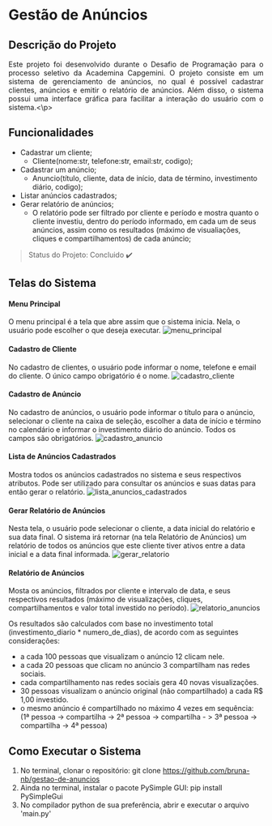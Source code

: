 # Gestão de Anúncios

## Descrição do Projeto
<p align="justify"> Este projeto foi desenvolvido durante o Desafio de Programação para o processo seletivo da Academina Capgemini. O projeto consiste em um sistema de gerenciamento de anúncios, no qual é possível cadastrar clientes, anúncios e emitir o relatório de anúncios.
Além disso, o sistema possui uma interface gráfica para facilitar a interação do usuário com o sistema.<\p>

## Funcionalidades
- Cadastrar um cliente; 
  - Cliente(nome:str, telefone:str, email:str, codigo);
- Cadastrar um anúncio;
  - Anuncio(título, cliente, data de início, data de término, investimento diário, codigo);
- Listar anúncios cadastrados;
- Gerar relatório de anúncios;
  - O relatório pode ser filtrado por cliente e período e mostra quanto o cliente investiu, dentro do período informado, em cada um de seus anúncios, assim como os resultados (máximo de visualiações, cliques e compartilhamentos) de cada anúncio;
 
 > Status do Projeto: Concluido :heavy_check_mark:
 
 ## Telas do Sistema
 
 #### Menu Principal
 O menu principal é a tela que abre assim que o sistema inicia. Nela, o usuário pode escolher o que deseja executar.
 ![menu_principal](https://user-images.githubusercontent.com/73616453/118419438-5e63a080-b692-11eb-956f-141a4f69c09a.png)
 
 #### Cadastro de Cliente
 No cadastro de clientes, o usuário pode informar o nome, telefone e email do cliente. O único campo obrigatório é o nome.
 ![cadastro_cliente](https://user-images.githubusercontent.com/73616453/118419456-6de2e980-b692-11eb-8c18-0699204c9f7a.png)
 
 #### Cadastro de Anúncio
 No cadastro de anúncios, o usuário pode informar o título para o anúncio, selecionar o cliente na caixa de seleção, escolher a data de início e término no calendário e informar o investimento diário do anúncio. Todos os campos são obrigatórios.
 ![cadastro_anuncio](https://user-images.githubusercontent.com/73616453/118419477-7cc99c00-b692-11eb-90c3-9a6a3f30bdad.png)
 
 #### Lista de Anúncios Cadastrados
 Mostra todos os anúncios cadastrados no sistema e seus respectivos atributos. Pode ser utilizado para consultar os anúncios e suas datas para então gerar o relatório.
 ![lista_anuncios_cadastrados](https://user-images.githubusercontent.com/73616453/118419498-8c48e500-b692-11eb-8b76-ab523497d03a.png)
 
 #### Gerar Relatório de Anúncios
 Nesta tela, o usuário pode selecionar o cliente, a data inicial do relatório e sua data final. O sistema irá retornar (na tela Relatório de Anúncios) um relatório de todos os anúncios que este cliente tiver ativos entre a data inicial e a data final informada.
 ![gerar_relatorio](https://user-images.githubusercontent.com/73616453/118419509-966ae380-b692-11eb-8a66-8990fa60cd1c.png)
 
 #### Relatório de Anúncios
 Mosta os anúncios, filtrados por cliente e intervalo de data, e seus respectivos resultados (máximo de visualizações, cliques, compartilhamentos e valor total investido no período).
 ![relatorio_anuncios](https://user-images.githubusercontent.com/73616453/118419528-a256a580-b692-11eb-9b70-68f2912944a2.png)
 
 Os resultados são calculados com base no investimento total (investimento_diario * numero_de_dias), de acordo com as seguintes considerações:
 - a cada 100 pessoas que visualizam o anúncio 12 clicam nele.
 - a cada 20 pessoas que clicam no anúncio 3 compartilham nas redes sociais.
 - cada compartilhamento nas redes sociais gera 40 novas visualizações.
 - 30 pessoas visualizam o anúncio original (não compartilhado) a cada R$ 1,00 investido.
 - o mesmo anúncio é compartilhado no máximo 4 vezes em sequência:
    (1ª pessoa -> compartilha -> 2ª pessoa -> compartilha - > 3ª pessoa -> compartilha -> 4ª pessoa)
    
## Como Executar o Sistema
1. No terminal, clonar o repositório: git clone https://github.com/bruna-nb/gestao-de-anuncios
2. Ainda no terminal, instalar o pacote PySimple GUI: pip install PySimpleGui
3. No compilador python de sua preferência, abrir e executar o arquivo 'main.py'


